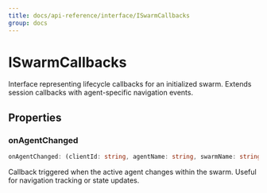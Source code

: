 ```yaml
---
title: docs/api-reference/interface/ISwarmCallbacks
group: docs
---
```


# ISwarmCallbacks

Interface representing lifecycle callbacks for an initialized swarm.
Extends session callbacks with agent-specific navigation events.

## Properties

### onAgentChanged

```ts
onAgentChanged: (clientId: string, agentName: string, swarmName: string) => Promise<void>
```

Callback triggered when the active agent changes within the swarm.
Useful for navigation tracking or state updates.

